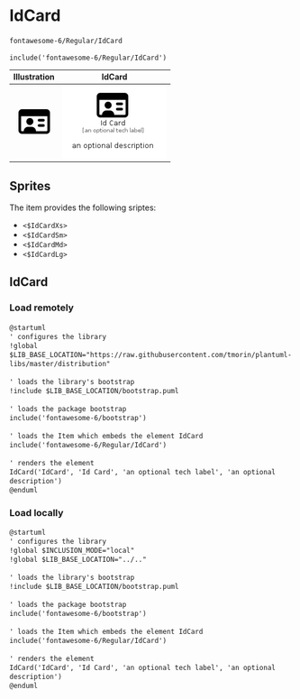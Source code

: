 # IdCard


```text
fontawesome-6/Regular/IdCard
```

```text
include('fontawesome-6/Regular/IdCard')
```



| Illustration | IdCard |
| :---: | :---: |
| ![illustration for Illustration](../../fontawesome-6/Regular/IdCard.png) | ![illustration for IdCard](../../fontawesome-6/Regular/IdCard.Local.png) |



## Sprites
The item provides the following sriptes:

- `<$IdCardXs>`
- `<$IdCardSm>`
- `<$IdCardMd>`
- `<$IdCardLg>`





## IdCard

### Load remotely
```plantuml
@startuml
' configures the library
!global $LIB_BASE_LOCATION="https://raw.githubusercontent.com/tmorin/plantuml-libs/master/distribution"

' loads the library's bootstrap
!include $LIB_BASE_LOCATION/bootstrap.puml

' loads the package bootstrap
include('fontawesome-6/bootstrap')

' loads the Item which embeds the element IdCard
include('fontawesome-6/Regular/IdCard')

' renders the element
IdCard('IdCard', 'Id Card', 'an optional tech label', 'an optional description')
@enduml
```

### Load locally
```plantuml
@startuml
' configures the library
!global $INCLUSION_MODE="local"
!global $LIB_BASE_LOCATION="../.."

' loads the library's bootstrap
!include $LIB_BASE_LOCATION/bootstrap.puml

' loads the package bootstrap
include('fontawesome-6/bootstrap')

' loads the Item which embeds the element IdCard
include('fontawesome-6/Regular/IdCard')

' renders the element
IdCard('IdCard', 'Id Card', 'an optional tech label', 'an optional description')
@enduml
```

